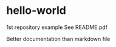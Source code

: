 hello-world
===========

1st repository example
See README.pdf
  
  Better documentation than markdown file
